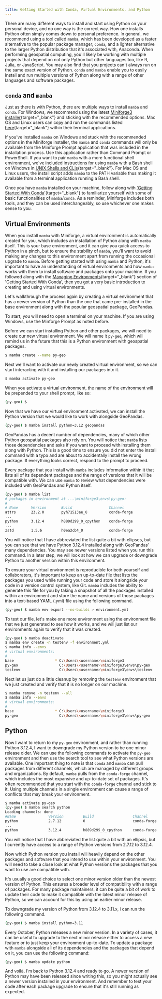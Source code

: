 ```yaml
---
title: Getting Started with Conda, Virtual Environments, and Python
---
```


There are many different ways to install and start using Python on your personal
device, and no one way is the correct way. How one installs Python often simply
comes down to personal preference. In general, we recommend using a tool called
`mamba`, which has been developed as a faster alternative to the popular package
manager, `conda`, and a lighter alternative to the larger Python distribution
that it's associated with, Anaconda. When performing geospatial computing,
you'll likely be working with multiple projects that depend on not only Python
but other languages too, like R, Julia, or JavaScript. You may also find that
you projects can't always run on the same exact version of Python. `conda` and
`mamba` enable you to easily install and run multiple versions of Python along
with a range of other languages and software packages.

## `conda` and `mamba`

Just as there is with Python, there are multiple ways to install `mamba` and
`conda`. For Windows, we recommend using the latest
[Miniforge3 installer](https://github.com/conda-forge/miniforge?tab=readme-ov-file#miniforge3){target="\_blank"}
and sticking with the recommended options. Mac OS and Linux users can copy and
run the commands listed
[here](https://github.com/conda-forge/miniforge?tab=readme-ov-file#unix-like-platforms-mac-os--linux){target="\_blank"}
within their terminal applications.

If you've installed `mamba` on Windows and stuck with the recommended options in
the Miniforge installer, the `mamba` and `conda` commands will only be available
from the Miniforge Prompt application that was included in the installation
process. Use this application rather than Command Prompt or PowerShell. If you
want to pair `mamba` with a more functional shell environment, we've included
instructions for using `mamba` with a Bash shell on Windows in
[UNIX Shells and CLIs](https://ubc-geography.github.io/computing-resources/unix-shells-and-clis/#running-mamba-on-git-bash-for-windows){target="\_blank"}.
For Mac OS and Linux users, the install script adds `mamba` to the PATH variable
thus making it available from a terminal application running a Bash shell.

Once you have `mamba` installed on your machine, follow along with
['Getting Started With Conda'](https://conda.io/projects/conda/en/stable/user-guide/getting-started.html){target="\_blank"}
to familiarize yourself with some of basic functionalities of `mamba`/`conda`.
As a reminder, Miniforge includes both tools, and they can be used
interchangeably, so use whichever one makes sense to you.

## Virtual Environments

When you install `mamba` with Miniforge, a virtual environment is automatically
created for you, which includes an installation of Python along with `mamba`
itself. This is your base environment, and it can give you quick access to
Python in a pinch, but to ensure the stability of `mamba`, you'll want to avoid
making any changes to this environment apart from running the occasional upgrade
to `mamba`. Before getting started with using `mamba` and Python, it's important
to have an understanding of virtual environments and how `mamba` works with them
to install software and packages onto your machine. If you followed along with
the
[Managing Environments](https://conda.io/projects/conda/en/stable/user-guide/getting-started.html){target="\_blank"}
section of 'Getting Started With Conda', then you got a very basic introduction
to creating and using virtual environments.

Let's walkthrough the process again by creating a virtual environment that has a
newer version of Python than the one that came pre-installed in the base
environment along with the popular geospatial package, GeoPandas.

To start, you will need to open a terminal on your machine. If you are using
Windows, use the Minforge Prompt as noted before.

Before we can start installing Python and other packages, we will need to create
our new virtual environment. We will name it `py-geo`, which will remind us in
the future that this is a Python environment with geospatial packages.

```bash
$ mamba create --name py-geo
```

Next we'll want to activate our newly created virtual environment, so we can
start interacting with it and installing our packages into it.

```bash
$ mamba activate py-geo
```

When you activate a virtual environment, the name of the environment will be
prepended to your shell prompt, like so:

```bash
(py-geo) $
```

Now that we have our virtual environment activated, we can install the Python
version that we would like to work with alongside GeoPandas.

```bash
(py-geo) $ mamba install python=3.12 geopandas
```

GeoPandas has a decent number of dependencies, many of which other Python
geospatial packages also rely on. You will notice that `mamba` lists those
dependencies and asks if you want to proceed with installing them along with
Python. This is a good time to ensure you did not enter the install command with
a typo and are about to accidentally install the wrong package. If everything
looks correct, respond to the prompt to proceed.

Every package that you install with `mamba` includes information within it that
lists all of its dependent packages and the range of versions that it will be
compatible with. We can use `mamba` to review what dependencies were included
with GeoPandas and Python itself.

```bash
(py-geo) $ mamba list
# packages in environment at ...\miniforge3\envs\py-geo:
#
# Name      Version       Build                 Channel
attrs       23.2.0        pyh71513ae_0          conda-forge
...
python      3.12.4        h889d299_0_cpython    conda-forge
...
zstd        1.5.6         h0ea2cb4_0            conda-forge
```

You will notice that I have abbreviated the list quite a bit with ellipses, but
you can see that we have Python 3.12.4 installed along with GeoPandas' many
dependencies. You may see newer versions listed when you run this command. In a
later step, we will look at how we can upgrade or downgrade Python to another
version within this environment.

To ensure your virtual environment is reproducible for both yourself and
collaborators, it's important to keep an up-to-date file that lists the packages
you used while running your code and store it alongside your code in a version
control system, like Git. `mamba` includes the ability to generate this file for
you by taking a snapshot of all the packages installed within an environment and
store the name and versions of those packages into a text-based YAML (.yml) file
using the following command.

```bash
(py-geo) $ mamba env export --no-builds > environment.yml
```

To test our file, let's make one more environment using the environment file
that we just generated to see how it works, and we will just list our
environments again to verify that it was created.

```bash
(py-geo) $ mamba deactivate
$ mamba env create -n testenv -f environment.yml
$ mamba info --envs
# virtual environments:
#
base                   * C:\Users\<username>\miniforge3
py-geo                   C:\Users\<username>\miniforge3\envs\py-geo
testenv                  C:\Users\<username>\miniforge3\envs\testenv
```

Next let us just do a little cleanup by removing the `testenv` environment that
we just created and verify that it is no longer on our machine.

```bash
$ mamba remove -n testenv --all
$ mamba info --envs
# virtual environments:
#
base                   * C:\Users\<username>\miniforge3
py-geo                   C:\Users\<username>\miniforge3\envs\py-geo
```

## Python

Now I want to return to my `py-geo` environment, and rather than running Python
3.12.4, I want to downgrade my Python version to be one minor release older. We
can use the following commands to activate the `py-geo` environment and then use
the search tool to see what Python versions are available. One important thing
to note is that `conda` and `mamba` can pull packages from different channels,
which are managed by different groups and organizations. By default, `mamba`
pulls from the `conda-forge` channel, which includes the most expansive and
up-to-date set of packages. It's often recommended that you start with the
`conda-forge` channel and stick to it. Using multiple channels in a single
environment can cause a range of conflicts that may break your environment.

```bash
$ mamba activate py-geo
(py-geo) $ mamba search python
Loading channels: done
#Name               Version         Build                  Channel
python              2.7.12          0                      conda-forge
...
python              3.12.4          h889d299_0_cpython     conda-forge
```

You will notice that I have abbreviated the list quite a bit with an ellipsis,
but I currently have access to a range of Python versions from 2.7.12 to 3.12.4.

Now which Python version you install will heavily depend on the other packages
and software that you intend to use within your environment. You will need to
take a close look at what Python versions the packages that you want to use are
compatible with.

It's usually a good choice to select one minor version older than the newest
version of Python. This ensures a broader level of compatibility with a range of
packages. For many package maintainers, it can be quite a bit of work to update
their code to make it compatible with the latest minor release of Python, so we
can account for this by using an earlier minor release.

To downgrade my version of Python from 3.12.4 to 3.11.x, I can run the following
command.

```bash
(py-geo) $ mamba install python=3.11
```

Every October, Python releases a new minor version. In a variety of cases, it
can be useful to upgrade to the next minor release either to access a new
feature or to just keep your environment up-to-date. To update a package with
`mamba` alongside all of its dependencies and the packages that depend on it,
you can use the following command:

```bash
(py-geo) $ mamba update python
```

And voilà, I'm back to Python 3.12.4 and ready to go. A newer version of Python
may have been released since writing this, so you might actually see a newer
version installed in your environment. And remember to test your code after each
package upgrade to ensure that it's still running as expected.
